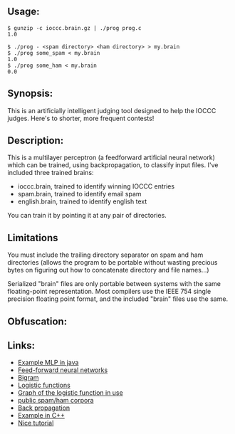 ## Usage:
    $ gunzip -c ioccc.brain.gz | ./prog prog.c
    1.0

    $ ./prog - <spam directory> <ham directory> > my.brain
    $ ./prog some_spam < my.brain
    1.0
    $ ./prog some_ham < my.brain
    0.0

## Synopsis:
This is an artificially intelligent judging tool designed to help the IOCCC
judges. Here's to shorter, more frequent contests!

## Description:
This is a multilayer perceptron (a feedforward artificial neural network)
which can be trained, using backpropagation, to classify input files. I've
included three trained brains:

 * ioccc.brain, trained to identify winning IOCCC entries
 * spam.brain, trained to identify email spam
 * english.brain, trained to identify english text

You can train it by pointing it at any pair of directories.

## Limitations
You must include the trailing directory separator on spam and ham directories (allows the
program to be portable without wasting precious bytes on figuring out how to concatenate
directory and file names...)

Serialized "brain" files are only portable between systems with the same floating-point
representation. Most compilers use the IEEE 754 single precision floating point format, and
the included "brain" files use the same.

## Obfuscation:

## Links:
 * [Example MLP in java](https://github.com/jimmikaelkael/multi-layer-perceptron)
 * [Feed-forward neural networks](http://en.wikipedia.org/wiki/Feedforward_neural_network)
 * [Bigram](http://en.wikipedia.org/wiki/Bigram)
 * [Logistic functions](http://en.wikipedia.org/wiki/Logistic_function)
 * [Graph of the logistic function in use](https://www.google.com/search?q=1/(1%2Bexp(-x)))
 * [public spam/ham corpora](http://spamassassin.apache.org/publiccorpus/)
 * [Back propagation](http://www.learnartificialneuralnetworks.com/backpropagation.html)
 * [Example in C++](http://www.codeproject.com/KB/recipes/BP.aspx)
 * [Nice tutorial](http://www.shiffman.net/teaching/nature/nn/)
